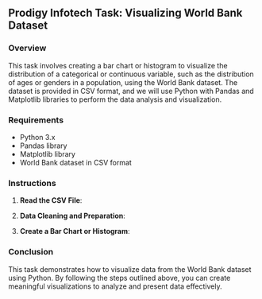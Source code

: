 ## Prodigy Infotech Task: Visualizing World Bank Dataset

### Overview

This task involves creating a bar chart or histogram to visualize the distribution of a categorical or continuous variable, such as the distribution of ages or genders in a population, using the World Bank dataset. The dataset is provided in CSV format, and we will use Python with Pandas and Matplotlib libraries to perform the data analysis and visualization.

### Requirements

- Python 3.x
- Pandas library
- Matplotlib library
- World Bank dataset in CSV format

### Instructions

1. **Read the CSV File**:
   

2. **Data Cleaning and Preparation**:
   

3. **Create a Bar Chart or Histogram**:
    
    
### Conclusion

This task demonstrates how to visualize data from the World Bank dataset using Python. By following the steps outlined above, you can create meaningful visualizations to analyze and present data effectively.
